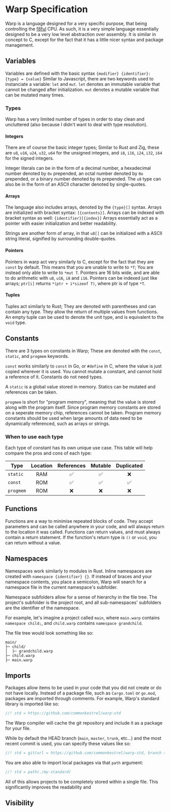 # Warp Specification

Warp is a language designed for a very specific purpose, that being controlling the [f8ful](https://github.com/commonkestrel/fateful) CPU.
As such, it is a very simple language essentially designed to be a very low level abstraction over assembly.
It is similar in concept to C, except for the fact that it has a little nicer syntax and package management.

## Variables

Variables are defined with the basic syntax `{modifier} {identifier}: {type} = {value}`
Similar to Javascript, there are two keywords used to instanciate a variable: `let` and `mut`.
`let` denotes an immutable variable that cannot be changed after initialization.
`mut` denotes a mutable variable that can be mutated many times.

### Types

Warp has a very limited number of types in order to stay clean and uncluttered (also because I didn't want to deal with type resolution).

#### Integers

There are of course the basic integer types;
Similar to Rust and Zig, these are `u8`, `u16`, `u24`, `u32`, `u64` for the unsigned integers,
and `i8`, `i16`, `i24`, `i32`, `i64` for the signed integers.

Integer literals can be in the form of a decimal number, a hexadecimal number denoted by `0x` prepended,
an octal number denoted by `0o` prepended, or a binary number denoted by `0b` prepended.
The `u8` type can also be in the form of an ASCII character denoted by single-quotes.

#### Arrays

The language also includes arrays, denoted by the `{type}[]` syntax.
Arrays are initialized with bracket syntax: `[{contents}]`.
Arrays can be indexed with bracket syntax as well: `{identifier}[{index}]`
Arrays essentially act as a pointer with easier initialization and better readability.

Strings are another form of array, in that `u8[]` can be initialized with a ASCII string literal,
signified by surrounding double-quotes.

#### Pointers

Pointers in warp act very similarly to C, except for the fact that they are `const` by default.
This means that you are unable to write to `*T`; You are instead only able to write to `*mut T`.
Pointers are 16 bits wide, and are able to do arithmetic with `u8`, `u16`, `i8` and `i16`.
Pointers can be indexed just like arrays; `ptr[i]` returns `*(ptr + i*sizeof T)`, where ptr is of type `*T`.

#### Tuples

Tuples act similarly to Rust; They are denoted with parentheses and can contain any type.
They allow the return of multiple values from functions.
An empty tuple can be used to denote the unit type, and is equivalent to the `void` type.

## Constants

There are 3 types on constants in Warp; These are denoted with the `const`, `static`, and `progmem` keywords.

`const` works similarly to `const` in Go, or `#define` in C, where the value is just copied wherever it is used.
You cannot mutate a constant, and cannot hold a reference of it.
Constants do not need types.

A `static` is a global value stored in memory. Statics can be mutated and references can be taken.


`progmem` is short for "program memory", meaning that the value is stored along with the program itself.
Since program memory constants are stored on a seperate memory chip, references cannot be taken.
Program memory constants should be used when large amounts of data need to be dynamically referenced,
such as arrays or strings.

### When to use each type

Each type of constant has its own unique use case.
This table will help compare the pros and cons of each type:

|    Type   | Location | References | Mutable | Duplicated |
|-----------|:--------:|:----------:|:-------:|:----------:|
| `static`  |   RAM    |     ✅     |    ✅   |      ❌    |
| `const`   |   ROM    |     ✅     |    ✅   |      ✅    |
| `progmem` |   ROM    |     ❌     |    ❌   |      ❌    |

## Functions

Functions are a way to minimise repeated blocks of code.
They accept parameters and can be called anywhere in your code, and will always return to the location it was called.
Functions can return values, and must always contain a return statement.
If the function's return type is `()` or `void`, you can return without a value.

## Namespaces

Namespaces work similarly to modules in Rust.
Inline namespaces are created with `namespace {identifier} {}`.
If instead of braces and your namespace contents, you place a semicolon,
Warp will search for a namespace file in the current namespace's subfolder.

Namespace subfolders allow for a sense of hierarchy in the file tree.
The project's subfolder is the project root, and all sub-namespaces' subfolders are the identifier of the namespace.

For example, let's imagine a project called `main`,
where `main.warp` contains `namespace child;`, and `child.warp` contains `namespace grandchild`.

The file tree would look something like so:

```
main/
├─ child/
│  ├─ grandchild.warp
├─ child.warp
├─ main.warp
```

## Imports

Packages allow items to be used in your code that you did not create or do not have locally.
Instead of a package file, such as `Cargo.toml` or `go.mod`,
packages are imported through comments.
For example, Warp's standard library is imported like so:
``` rs
//! std = https://github.com/commonkestrel/warp-std
```
The Warp compiler will cache the git repository and include it as a package for your file.

While by default the HEAD branch (`main`, `master`, `trunk`, etc...) and the most recent commit is used,
you can specify these values like so:
```rs
//! std = git(url = https://github.com/commonkestrel/warp-std, branch = main, commit = 5a6bb6d)
```

You are also able to import local packages via that `path` argument:
```rs
//! std = path(./my-standard)
```

All of this allows projects to be completely stored within a single file.
This significantly improves the readability and 

## Visibility


